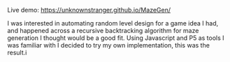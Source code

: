 Live demo:
  https://unknownstranger.github.io/MazeGen/

I was interested in automating random level design for a game idea I had, and happened across a recursive backtracking algorithm for maze generation I thought would be a good fit.
Using Javascript and P5 as tools I was familiar with I decided to try my own implementation, this was the result.i